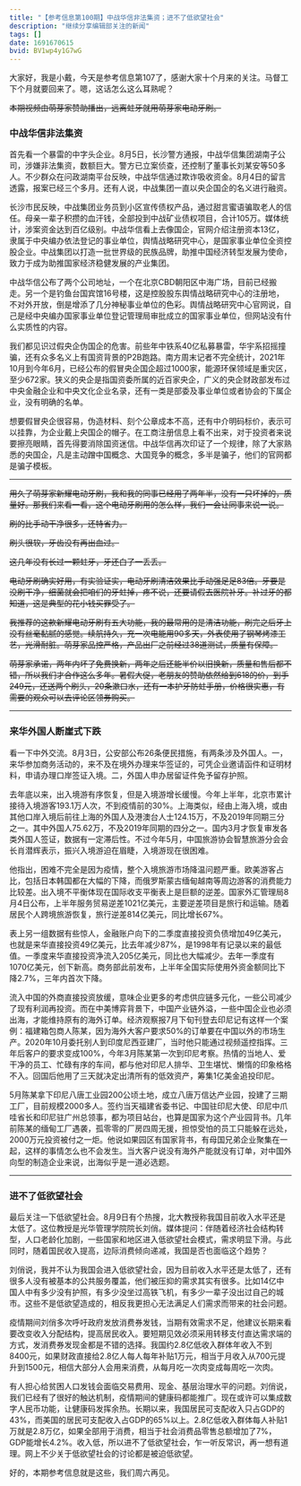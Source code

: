 ```yaml
---
title: "【参考信息第100期】中战华信非法集资；进不了低欲望社会"
description: "继续分享编辑部关注的新闻"
tags: []
date: 1691670615
bvid: BV1wp4y1G7wG
---
```

大家好，我是小戴，今天是参考信息第107了，感谢大家十个月来的关注。马督工下个月就要回来了。嗯，这话怎么这么耳熟呢？

~~本期视频由萌芽家赞助播出，远离蛀牙就用萌芽家电动牙刷。~~

### 中战华信非法集资

首先看一个暴雷的中字头企业。8月5日，长沙警方通报，中战华信集团湖南子公司，涉嫌非法集资，数额巨大。警方已立案侦查，还控制了董事长刘某安等50多人。不少群众在问政湖南平台反映，中战华信通过欺诈吸收资金。8月4日的留言透露，报案已经三个多月。还有人说，中战集团一直以央企国企的名义进行融资。

长沙市民反映，中战集团业务员到小区宣传债权产品，通过甜言蜜语骗取老人的信任。母亲一辈子积攒的血汗钱，全部投到中战矿业债权项目，合计105万。媒体统计，涉案资金达到百亿级别。中战华信看上去像国企，官网介绍注册资本13亿，隶属于中央编办依法登记的事业单位，舆情战略研究中心，是国家事业单位全资控股企业。中战集团以打造一批世界级的民族品牌，助推中国经济转型发展为使命，致力于成为助推国家经济稳健发展的产业集团。

中战华信公布了两个公司地址，一个在北京CBD朝阳区中海广场，目前已经搬走。另一个是钓鱼台国宾馆16号楼，这是控股股东舆情战略研究中心的注册地，不对外开放，倒是增添了几分神秘事业单位的色彩。舆情战略研究中心官网说，自己是经中央编办国家事业单位登记管理局审批成立的国家事业单位，但网站没有什么实质性的内容。

我们都见识过假央企伪国企的危害。前些年中铁系40亿私募暴雷，华宇系招摇撞骗，还有众多名义上有国资背景的P2B跑路。南方周末记者不完全统计，2021年10月到今年6月，已经公布的假冒央企国企超过1000家，能源环保领域是重灾区，至少672家。狭义的央企是指国资委所属的近百家央企，广义的央企财政部发布过中央金融企业和中央文化企业名录，还有一类是部委及事业单位或者协会的下属企业，没有明确的名单。

想要假冒央企很容易，伪造材料、刻个公章成本不高，还有中介明码标价，表示可以挂靠，为企业戴上央国企的帽子。在工商注册信息上看不出来，对于投资者来说要擦亮眼睛，首先得要消除国资迷信。中战华信再次印证了一个规律，除了大家熟悉的央国企，凡是主动蹭中国概念、大国竞争的概念，多半是骗子，他们的官网都是骗子模板。

---

~~用久了萌芽家新耀电动牙刷，我和我的同事已经用了两年半，没有一只坏掉的，质量好。那我们来看一看，这个电动牙刷用的怎么样，我们一会让同事来说一说。~~

~~刷的比手动干净很多，还特省力。~~

~~刷头很软，牙齿没有再出血过。~~

~~这几年没有长过一颗蛀牙，牙还白了一丢丢。~~

~~电动牙刷确实好用，有实验证实，电动牙刷清洁效果比手动强足足83倍。牙要是没刷干净，细菌就会把咱们的牙蛀掉，疼不说，还要请假去医院补牙。补过牙的都知道，这是典型的花小钱买罪受了。~~

~~我推荐的这款新耀电动牙刷有五大功能，我的最常用的是清洁功能，刷完之后牙上没有丝毫黏腻的感觉。续航持久，充一次电能用90多天，外表使用了钢琴烤漆工艺，光滑耐脏。萌芽家品控严格，产品出厂之前经过38道测试，质量有保障。~~

~~萌芽家承诺，两年内坏了免费换新，两年之后还能半价以旧换新，质量和售后都不错，所以我们才合作这么多年。暑假大促，老朋友的赞助依然给到618的价，到手249元，还送两个刷头，20条漱口水，还有一本护牙防蛀手册，价格很实惠，有需要的观众可以去评论区领券购买。~~

---

### 来华外国人断崖式下跌

看一下中外交流。8月3日，公安部公布26条便民措施，有两条涉及外国人。一，来华参加商务活动的，来不及在境外办理来华签证的，可凭企业邀请函件和证明材料，申请办理口岸签证入境。二，外国人申办居留证件免予留存护照。

去年底以来，出入境游有序恢复，但是入境游增长缓慢。今年上半年，北京市累计接待入境游客193.1万人次，不到疫情前的30%。上海类似，经由上海入境，或由其他口岸入境后前往上海的外国人及港澳台人士124.15万，不及2019年同期三分之一。其中外国人75.62万，不及2019年同期的四分之一。国内3月才恢复审发各类外国人签证，数据有一定滞后性。不过今年5月，中国旅游协会智慧旅游分会会长肖潜辉表示，振兴入境游迫在眉睫，入境游现在很困难。

他指出，困难不完全是因为疫情，整个入境旅游市场降温问题严重。欧美游客占比，包括日本韩国都在大幅的下降，而俄罗斯蒙古缅甸越南等周边游客的消费能力比较差。出入境不平衡体现在国际收支平衡表上是巨额的逆差。国家外汇管理局8月4日公布，上半年服务贸易逆差1021亿美元，主要逆差项目是旅行和运输。随着居民个人跨境旅游恢复，旅行逆差814亿美元，同比增长67%。

表上另一组数据有些惊人，金融账户向下的二季度直接投资负债增加49亿美元，也就是来华直接投资49亿美元，比去年减少87%，是1998年有记录以来的最低值。一季度来华直接投资净流入205亿美元，同比也大幅减少。去年一季度有1070亿美元，创下新高。商务部此前发布，上半年全国实际使用外资金额同比下降2.7%，三年内首次下降。

流入中国的外商直接投资放缓，意味企业更多的考虑供应链多元化，一些公司减少了现有利润再投资。而在中美博弈背景下，中国产业链外溢，一些中国企业也必须出海，才能维持原有的海外订单。经济观察报7月下旬刊登去印尼记有这样一个案例：福建箱包商人陈某，因为海外大客户要求50%的订单要在中国以外的市场生产。2020年10月委托别人到印度尼西亚建厂，当时他只能通过视频遥控指挥。三年后客户的要求变成100%，今年3月陈某第一次到印尼考察。热情的当地人、爱干净的员工、忙碌有序的车间，都与他对印尼人排华、卫生堪忧、懒惰的印象格格不入。回国后他用了三天就决定出清所有的低效资产，筹集1亿美金追投印尼。

5月陈某拿下印尼八唐工业园200公顷土地，成立八唐万信达产业园，投建了三期工厂，目前规模2000多人。签约当天福建省委书记、中国驻印尼大使、印尼中爪哇省长和印尼驻广州总领事，都为项目站台，也算是国家为这个产业园背书。几年前陈某的缅甸工厂遇袭，孤零零的厂房四周无援，担惊受怕的员工只能躲在远处，2000万元投资被付之一炬。他说如果园区有国家背书，有母国兄弟企业聚集在一起，这样的事情怎么也不会发生。当大客户说没有海外产能就没有订单，对中国外向型的制造企业来说，出海似乎是一道必选题。

---

### 进不了低欲望社会

最后关注一下低欲望社会。8月9日有个热搜，北大教授称我国目前收入水平还是太低了。这位教授是光华管理学院院长刘俏。媒体提问：伴随着经济社会结构转型，人口老龄化加剧，一些国家和地区进入低欲望社会模式，需求明显下滑。与此同时，随着国民收入提高，边际消费倾向递减，我国是否也面临这个趋势？

刘俏说，我并不认为我国会进入低欲望社会，因为目前收入水平还是太低了，还有很多人没有被基本的公共服务覆盖，他们被压抑的需求其实有很多。比如14亿中国人中有多少没有护照，有多少没坐过高铁飞机，有多少一辈子没出过自己的城市。这些不是低欲望造成的，相反我更担心无法满足人们需求而带来的社会问题。

疫情期间刘俏多次呼吁政府发放消费券发钱，当期有效需求不足，他建议长期来看要改变收入分配结构，提高居民收入。要短期见效必须采用转移支付直达需求端的方式，发消费券发现金都是不错的选择。我国约2.8亿低收入群体年收入不到8400元，如果财政直接给2.8亿人每人每年补贴1万元，相当于月收入从700元提升到1500元，相信大部分人会用来消费，从每月吃一次肉变成每周吃一次肉。

有人担心给贫困人口发钱会面临交易费用、现金、基层治理水平的问题。刘俏说，我们已经有了很好的触达机制，疫情期间的健康码都能推广。现在或许可以集成数字人民币功能，让健康码发挥余热。长期以来，我国居民可支配收入只占GDP的43%，而美国的居民可支配收入占GDP的65%以上。2.8亿低收入群体每人补贴1万就是2.8万亿，如果全部用于消费，相当于社会消费品零售总额增加了7%，GDP能增长4.2%。收入低，所以进不了低欲望社会，乍一听反常识，再一想有道理。网上不少关于低欲望社会的讨论都是被迫低欲望。

好的，本期参考信息就是这些，我们周六再见。

